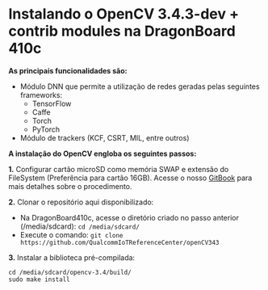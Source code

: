# Instalando o OpenCV 3.4.3-dev + contrib modules na DragonBoard 410c

**As principais funcionalidades são:**

- Módulo DNN que permite a utilização de redes geradas pelas seguintes frameworks: 
  - TensorFlow
  - Caffe
  - Torch
  - PyTorch
- Módulo de trackers (KCF, CSRT, MIL, entre outros)

**A instalação do OpenCV engloba os seguintes passos:**


**1.** Configurar cartão microSD como memória SWAP e extensão do FileSystem (Preferência para cartão 16GB). Acesse o nosso [GitBook](https://facens.gitbook.io/qualcomm-iot-reference-center/configuracao-do-cartao-microsd-extensor-file-system-swap) para mais detalhes sobre o procedimento.

**2.** Clonar o repositório aqui disponibilizado:
  - Na DragonBoard410c, acesse o diretório criado no passo anterior (/media/sdcard): ```cd /media/sdcard/```
  - Execute o comando: ```git clone https://github.com/QualcommIoTReferenceCenter/openCV343```
  
**3.** Instalar a biblioteca pré-compilada:
```
cd /media/sdcard/opencv-3.4/build/
sudo make install
```
